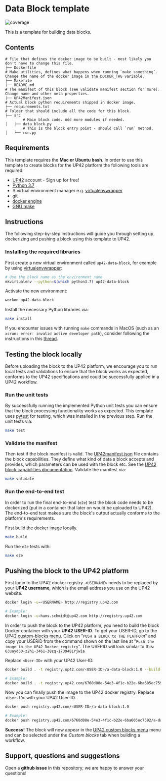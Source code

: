 # Data Block template
![coverage](coverage.svg)

This is a template for building data blocks.

## Contents

```
# File that defines the docker image to be built - most likely you don't have to change this file.
├── Dockerfile
# Make utilities, defines what happens when running `make something`. Change the name of the docker image in the DOCKER_TAG variable.
├── Makefile
├── README.md
# The manifest of this block (see validate manifest section for more). Change name and other meta properties.
├── UP42Manifest.json
# Actual block python requirements shipped in docker image.
├── requirements.txt
# Folder that should include all the code for this block.
├── src
        # Main block code. Add more modules if needed.
│   ├── data_block.py
        # This is the block entry point - should call `run` method.
│   └── run.py
```

## Requirements

This template requires the **Mac or Ubuntu bash**.
In order to use this template to create blocks for the UP42 platform the following tools are required:

 - [UP42](https://up42.com) account -  Sign up for free!
 - [Python 3.7](https://python.org/downloads)
 - A virtual environment manager e.g. [virtualenvwrapper](https://virtualenvwrapper.readthedocs.io/en/latest/)
 - [git](https://git-scm.com/)
 - [docker engine](https://docs.docker.com/engine/)
 - [GNU make](https://www.gnu.org/software/make/)

## Instructions

The following step-by-step instructions will guide you through setting up, dockerizing and pushing a block using this template to UP42.

### Installing the required libraries

First create a new virtual environment called `up42-data-block`, for example by using
[virtualenvwrapper](https://virtualenvwrapper.readthedocs.io/en/latest/):

```bash
# Use the block name as the environment name
mkvirtualenv --python=$(which python3.7) up42-data-block
```

Activate the new environment:

```bash
workon up42-data-block
```

Install the necessary Python libraries via:

```bash
make install
```

If you encounter issues with running `make` commands in MacOS (such as an `xcrun: error: invalid active developer path`), consider following the instructions in this [thread](https://ma.ttias.be/mac-os-xcrun-error-invalid-active-developer-path-missing-xcrun/).

## Testing the block locally

Before uploading the block to the UP42 platform, we encourage you to run local tests and validations to
ensure that the block works as expected, conforms to the UP42 specifications and could be successfully applied in a
UP42 workflow.

### Run the unit tests

By successfully running the implemented Python unit tests you can ensure that the block processing functionality works
as expected. This template uses [pytest](https://docs.pytest.org/en/latest/) for testing, which was installed in
the previous step. Run the unit tests via:

```bash
make test
```

### Validate the manifest

Then test if the block manifest is valid. The
[UP42manifest.json](https://github.com/up42/sharpening/blob/master/blocks/sharpening/UP42Manifest.json)
file contains the block capabilities. They define what kind of data a block accepts and provides, which parameters
can be used with the block etc. See the
[UP42 block capabilities documentation](https://docs.up42.com/reference/capabilities.html?highlight=capabilities).
Validate the manifest via:

```bash
make validate
```

### Run the end-to-end test

In order to run the final end-to-end (`e2e`) test the block code needs to be dockerized (put in a container that later on
would be uploaded to UP42). The end-to-end test makes sure the block's output actually conforms to the platform's requirements.

First build the docker image locally.

```bash
make build
```

Run the `e2e` tests with:

```bash
make e2e
```

## Pushing the block to the UP42 platform

First login to the UP42 docker registry. `<USERNAME>` needs to be replaced by your **UP42 username**,
which is the email address you use on the UP42 website.

```bash
docker login -u=<USERNAME> http://registry.up42.com

# Example:
docker login -u=hans.schmidt@up42.com http://registry.up42.com
```

In order to push the block to the UP42 platform, you need to build the block Docker container with your
**UP42 USER-ID**. To get your USER-ID, go to the [UP42 custom-blocks menu](https://console.up42.com/custom-blocks).
Click on "`PUSH a BLOCK to THE PLATFORM`" and copy your USERID from the command shown on the last line at
"`Push the image to the UP42 Docker registry`". The USERID will look similar to this:
`63uayd50-z2h1-3461-38zq-1739481rjwia`

Replace `<User-ID>` with your UP42 User-ID.
```bash
docker build . -t registry.up42.com/<USER-ID>/a-data-block:1.0 --build-arg manifest="$(cat UP42Manifest.json)"

# Example:
docker build . -t registry.up42.com/6760d08e-54e3-4f1c-b22e-6ba605ec7592/a-data-block:1.0 --build-arg manifest="$(cat UP42Manifest.json)"
```

Now you can finally push the image to the UP42 docker registry. Replace `<User-ID>` with your UP42 User-ID.

```bash
docker push registry.up42.com/<USER-ID>/a-data-block:1.0

# Example:
docker push registry.up42.com/6760d08e-54e3-4f1c-b22e-6ba605ec7592/a-data-block:1.0
```

**Success!** The block will now appear in the [UP42 custom blocks menu](https://console.up42.com/custom-blocks/) menu
and can be selected under the *Custom blocks* tab when building a workflow.

## Support, questions and suggestions

Open a **github issue** in this repository; we are happy to answer your questions!
